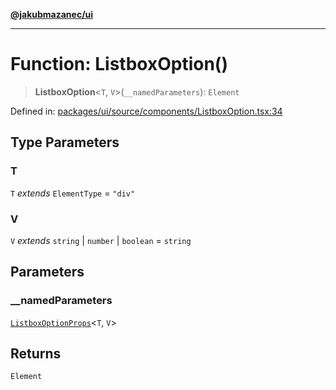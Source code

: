 [**@jakubmazanec/ui**](../README.md)

---

# Function: ListboxOption()

> **ListboxOption**\<`T`, `V`\>(`__namedParameters`): `Element`

Defined in:
[packages/ui/source/components/ListboxOption.tsx:34](https://github.com/jakubmazanec/tools/blob/c36a857a499e2c0c4f38fc4405cb987b357adf10/packages/ui/source/components/ListboxOption.tsx#L34)

## Type Parameters

### T

`T` _extends_ `ElementType` = `"div"`

### V

`V` _extends_ `string` \| `number` \| `boolean` = `string`

## Parameters

### \_\_namedParameters

[`ListboxOptionProps`](../type-aliases/ListboxOptionProps.md)\<`T`, `V`\>

## Returns

`Element`
